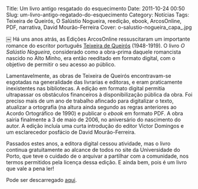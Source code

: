 Title: Um livro antigo resgatado do esquecimento
Date: 2011-10-24 00:50
Slug: um-livro-antigo-regatado-do-esquecimento
Category: Notícias
Tags: Teixeira de Queirós, O Salústio Nogueira, reedição, ebook, ArcosOnline, PDF, narrativa, David Mourão-Ferreira
Cover: o-salustio-nogueira_capa_.jpg

￼
Há uns anos atrás, as Edições ArcosOnline ressuscitaram um importante romance do escritor português [Teixeira de Queirós](http://pt.wikipedia.org/wiki/Teixeira_de_Queirós) (1948-1919). O livro *O Salústio Nogueira*, considerado como a obra-prima daquele romancista nascido no Alto Minho, era então reeditado em formato digital, com o objetivo de permitir o seu acesso ao público. 
 
Lamentavelmente, as obras de Teixeira de Queirós encontravam-se esgotadas na generalidade das livrarias e editoras, e eram praticamente inexistentes nas bibliotecas. A edição em formato digital permitia ultrapassar os obstáculos financeiros à disponibilização pública da obra. Foi preciso mais de um ano de trabalho afincado para digitalizar o texto, atualizar a ortografia (na altura ainda segundo as regras anteriores ao Acordo Ortográfico de 1990) e publicar o *ebook* em formato PDF. A obra sairia finalmente a 3 de maio de 2006, no aniversário do nascimento do autor. A edição incluía uma curta introdução do editor Victor Domingos e um esclarecedor posfácio de David Mourão-Ferreira.

Passados estes anos, a editora digital cessou atividade, mas o livro continua gratuitamente ao alcance de todos no site da Universidade do Porto, que teve o cuidado de o arquivar a partilhar com a comunidade, nos termos permitidos pela licença dessa edição. E ainda bem, pois é um livro que vale a pena ler! 

Pode ser descarregado [aqui](http://pt.scribd.com/doc/7088072/Teixeira-de-Queiros-O-Salustio-Nogueira).

